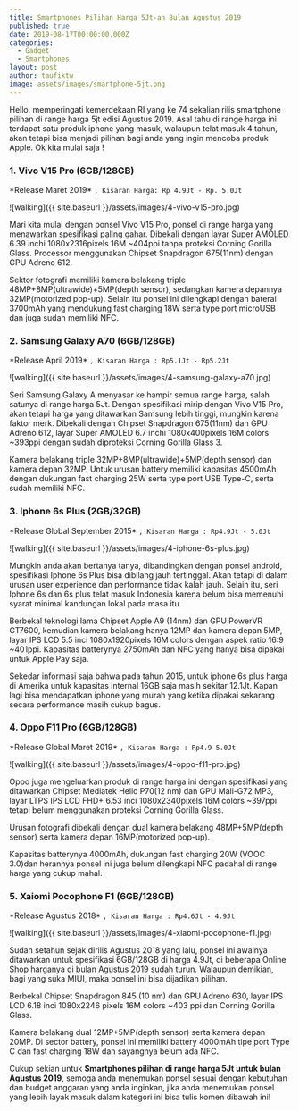 ```yaml
---
title: Smartphones Pilihan Harga 5Jt-an Bulan Agustus 2019
published: true
date: 2019-08-17T00:00:00.000Z
categories:
  - Gadget
  - Smartphones
layout: post
author: taufiktw
image: assets/images/smartphone-5jt.png
---
```

Hello, memperingati kemerdekaan RI yang ke 74 sekalian rilis smartphone pilihan di range harga 5jt edisi Agustus 2019.
Asal tahu di range harga ini terdapat satu produk iphone yang masuk, walaupun telat masuk 4 tahun, akan tetapi bisa menjadi pilihan bagi anda yang ingin mencoba produk Apple. Ok kita mulai saja !

### 1. Vivo V15 Pro (6GB/128GB)
\*Release Maret 2019\*
``
, Kisaran Harga: Rp 4.9Jt - Rp. 5.0Jt
``

![walking]({{ site.baseurl }}/assets/images/4-vivo-v15-pro.jpg)

Mari kita mulai dengan ponsel Vivo V15 Pro, ponsel di range harga yang menawarkan spesifikasi paling gahar. Dibekali dengan layar Super AMOLED 6.39 inchi 1080x2316pixels 16M ~404ppi tanpa proteksi  Corning Gorilla Glass. Processor menggunakan Chipset Snapdragon 675(11nm) dengan GPU Adreno 612.

Sektor fotografi memiliki kamera belakang triple 48MP+8MP(ultrawide)+5MP(depth sensor), sedangkan kamera depannya 32MP(motorized pop-up). Selain itu ponsel ini dilengkapi dengan baterai 3700mAh yang mendukung fast charging 18W serta type port microUSB dan juga sudah memiliki NFC. 

### 2. Samsung Galaxy A70 (6GB/128GB)
\*Release April 2019\*
``
, Kisaran Harga : Rp5.1Jt - Rp5.2Jt
``

![walking]({{ site.baseurl }}/assets/images/4-samsung-galaxy-a70.jpg)

Seri Samsung Galaxy A menyasar ke hampir semua range harga, salah satunya di range harga 5Jt. Dengan spesifikasi mirip dengan Vivo V15 Pro, akan tetapi harga yang ditawarkan Samsung lebih tinggi, mungkin karena faktor merk. Dibekali dengan Chipset Snapdragon 675(11nm) dan GPU Adreno 612, layar Super AMOLED 6.7 inchi 1080x400pixels 16M colors ~393ppi dengan sudah diproteksi Corning Gorilla Glass 3.

Kamera belakang triple 32MP+8MP(ultrawide)+5MP(depth sensor) dan kamera depan 32MP. Untuk urusan battery memiliki kapasitas 4500mAh dengan  dukungan fast charging 25W serta type port USB Type-C, serta sudah memiliki NFC. 

### 3. Iphone 6s Plus (2GB/32GB)
\*Release Global September 2015\*
``
, Kisaran Harga : Rp4.9Jt - 5.0Jt
``

![walking]({{ site.baseurl }}/assets/images/4-iphone-6s-plus.jpg)

Mungkin anda akan bertanya tanya, dibandingkan dengan ponsel android, spesifikasi Iphone 6s Plus bisa dibilang jauh tertinggal. Akan tetapi di dalam urusan user experience dan performance tidak kalah jauh. Selain itu, seri Iphone 6s dan 6s plus telat masuk Indonesia karena belum bisa memenuhi syarat minimal kandungan lokal pada masa itu. 

Berbekal teknologi lama Chipset Apple A9 (14nm) dan GPU PowerVR GT7600, kemudian kamera belakang hanya 12MP dan kamera depan 5MP, layar IPS LCD 5.5 inci 1080x1920pixels 16M colors dengan aspek ratio 16:9 ~401ppi. Kapasitas batterynya 2750mAh dan NFC yang hanya bisa dipakai untuk Apple Pay saja.

Sekedar informasi saja bahwa pada tahun 2015, untuk iphone 6s plus harga di Amerika untuk kapasitas internal 16GB saja masih sekitar 12.1Jt. Kapan lagi bisa mendapatkan iphone yang murah yang ketika dipakai sekarang secara performance masih cukup bagus.

### 4. Oppo F11 Pro (6GB/128GB)
\*Release Global Maret 2019\*
``
, Kisaran Harga : Rp4.9-5.0Jt
``

![walking]({{ site.baseurl }}/assets/images/4-oppo-f11-pro.jpg)

Oppo juga mengeluarkan produk di range harga ini dengan spesifikasi yang ditawarkan Chipset Mediatek Helio P70(12 nm) dan GPU Mali-G72 MP3, layar LTPS IPS LCD FHD+ 6.53 inci 1080x2340pixels 16M colors ~397ppi tetapi belum menggunakan proteksi Corning Gorilla Glass.

Urusan fotografi dibekali dengan dual kamera belakang 48MP+5MP(depth sensor) serta kamera depan 16MP(motorized pop-up).

Kapasitas batterynya 4000mAh, dukungan fast charging 20W (VOOC 3.0)dan herannya ponsel ini juga belum dilengkapi NFC padahal di range harga yang cukup mahal.

### 5. Xaiomi Pocophone F1 (6GB/128GB)
\*Release Agustus 2018\*
``
, Kisaran Harga : Rp4.6Jt - 4.9Jt
``

![walking]({{ site.baseurl }}/assets/images/4-xiaomi-pocophone-f1.jpg)

Sudah setahun sejak dirilis Agustus 2018 yang lalu, ponsel ini awalnya ditawarkan untuk spesifikasi 6GB/128GB di harga 4.9Jt, di beberapa Online Shop harganya di bulan Agustus 2019 sudah turun. Walaupun demikian, bagi yang suka MIUI, maka ponsel ini bisa dijadikan pilihan.

Berbekal Chipset Snapdragon 845 (10 nm) dan GPU Adreno 630, layar IPS LCD 6.18 inci 1080x2246 pixels 16M colors  ~403 ppi dan Corning Gorilla Glass.

Kamera belakang dual 12MP+5MP(depth sensor) serta kamera depan 20MP. Di sector battery, ponsel ini memiliki battery 4000mAh tipe port Type C dan fast charging 18W dan sayangnya belum ada NFC.

Cukup sekian untuk **Smartphones pilihan di range harga 5Jt untuk bulan Agustus 2019**, semoga anda menemukan ponsel sesuai dengan kebutuhan dan budget anggaran yang anda inginkan, jika anda menemukan ponsel yang lebih layak masuk dalam kategori ini bisa tulis komen dibawah ini!
